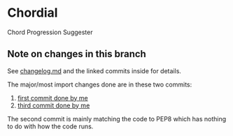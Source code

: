 # Chordial
Chord Progression Suggester

## Note on changes in this branch

See [changelog.md](/changelog.md) and the linked commits inside for details.

The major/most import changes done are in these two commits:
1. [first commit done by me](https://github.com/greysk/Chordial/commit/6d8c0e0da774dba490ba06a408af67ac45bd998c)
2. [third commit done by me](https://github.com/greysk/Chordial/commit/798e79753a05cc5b458c6fda1739907aa7e7ec7f)

The second commit is mainly matching the code to PEP8 which has nothing to do with how the code runs.
